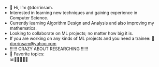 - 👋 Hi, I’m @dorrinsam.
- Interested in learning new techniques and gaining experience in Computer Science.
- Currently learning Algorithm Design and Analysis and also improving my mathematics.
- Looking to collaborate on ML projects; no matter how big it is.
- If you are working on any kinds of ML projects and you need a trainee: 
  📩 dorrinsam@yahoo.com
- ‼️‼️‼️ CRAZY ABOUT RESEARCHING ‼️‼️‼️
- 🔗 Favorite topics:  
     📊🧠🧬🦠💉💊

<!---
dorrinsam/dorrinsam is a ✨ special ✨ repository because its `README.md` (this file) appears on your GitHub profile.
You can click the Preview link to take a look at your changes.
--->

